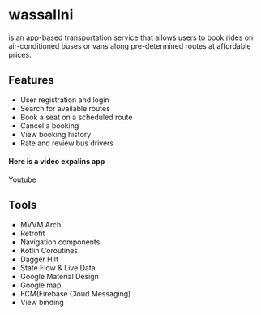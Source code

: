 # wassallni

is an app-based transportation service that allows users to book rides on air-conditioned buses or vans along pre-determined routes at affordable prices.



## Features
* User registration and login
* Search for available routes
* Book a seat on a scheduled route
* Cancel a booking
* View booking history
* Rate and review bus drivers

#### Here is a video expalins app
[Youtube](https://www.youtube.com/watch?v=PRjTZOXwIPQ&t=206s)

## Tools
* MVVM Arch
* Retrofit
* Navigation components
* Kotlin Coroutines
* Dagger Hilt
* State Flow & Live Data
* Google Material Design
* Google map
* FCM(Firebase Cloud Messaging)
* View binding

